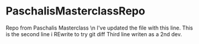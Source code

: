 # PaschalisMasterclassRepo
Repo from Paschalis Masterclass \n 
I've updated the file with this line.
This is the second line i REwrite to try git diff
Third line writen as a 2nd dev.
